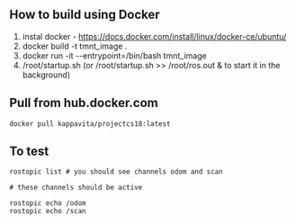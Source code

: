 ## How to build using Docker

1. instal docker - https://docs.docker.com/install/linux/docker-ce/ubuntu/
2. docker build -t tmnt_image .
3. docker run -it --entrypoint=/bin/bash tmnt_image
4. /root/startup.sh (or /root/startup.sh >> /root/ros.out & to start it in the background)

## Pull from hub.docker.com

```
docker pull kappavita/projectcs18:latest
```

## To test

```
rostopic list # you should see channels odom and scan
```

```
# these channels should be active

rostopic echo /odom 
rostopic echo /scan
```
